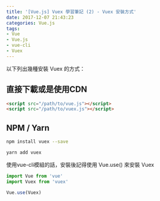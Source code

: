 ```yaml
---
title: '[Vue.js] Vuex 學習筆記 (2) - Vuex 安裝方式'
date: 2017-12-07 21:43:23
categories: Vue.js
tags:
- Vue
- Vue.js
- vue-cli
- Vuex
---
```

以下列出幾種安裝 Vuex 的方式：
<!-- more -->

## 直接下載或是使用CDN

```html
<script src="/path/to/vue.js"></script>
<script src="/path/to/vuex.js"></script>
```

## NPM / Yarn

```bash
npm install vuex --save
```

```bash
yarn add vuex
```

使用vue-cli模組的話，安裝後記得使用 Vue.use() 來安裝 Vuex

```js
import Vue from 'vue'
import Vuex from 'vuex'

Vue.use(Vuex)
```
